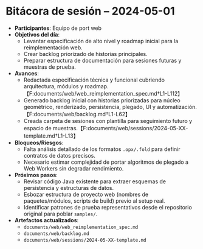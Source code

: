 # Bitácora de sesión – 2024-05-01
- **Participantes**: Equipo de port web
- **Objetivos del día**:
  - Levantar especificación de alto nivel y roadmap inicial para la reimplementación web.
  - Crear backlog priorizado de historias principales.
  - Preparar estructura de documentación para sesiones futuras y muestras de prueba.
- **Avances**:
  - Redactada especificación técnica y funcional cubriendo arquitectura, módulos y roadmap.【F:documents/web/web_reimplementation_spec.md†L1-L112】
  - Generado backlog inicial con historias priorizadas para núcleo geométrico, renderizado, persistencia, plegado, UI y automatización.【F:documents/web/backlog.md†L1-L62】
  - Creada carpeta de sesiones con plantilla para seguimiento futuro y espacio de muestras.【F:documents/web/sessions/2024-05-XX-template.md†L1-L13】
- **Bloqueos/Riesgos**:
  - Falta análisis detallado de los formatos `.opx/.fold` para definir contratos de datos precisos.
  - Necesario estimar complejidad de portar algoritmos de plegado a Web Workers sin degradar rendimiento.
- **Próximos pasos**:
  - Revisar código Java existente para extraer esquemas de persistencia y estructuras de datos.
  - Esbozar estructura de proyecto web (nombres de paquetes/módulos, scripts de build) previo al setup real.
  - Identificar patrones de prueba representativos desde el repositorio original para poblar `samples/`.
- **Artefactos actualizados**:
  - `documents/web/web_reimplementation_spec.md`
  - `documents/web/backlog.md`
  - `documents/web/sessions/2024-05-XX-template.md`

